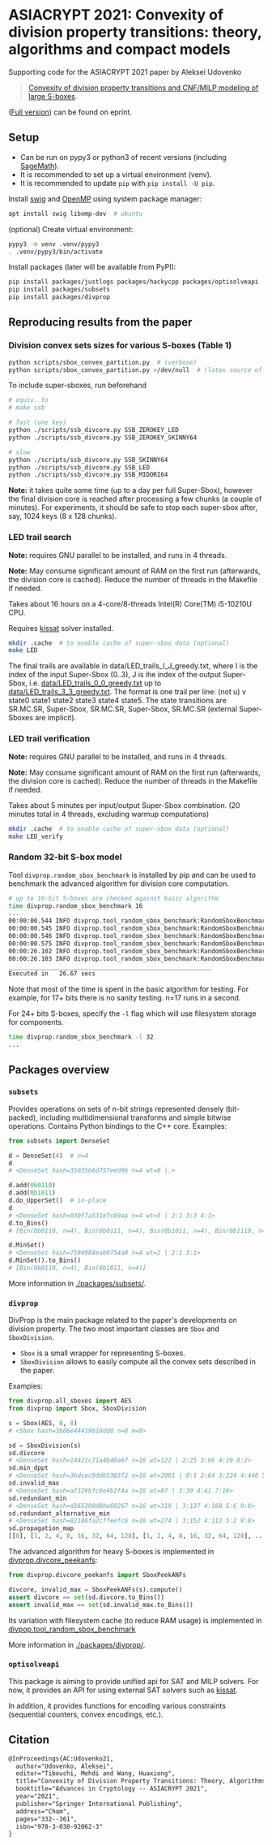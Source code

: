 # ASIACRYPT 2021: Convexity of division property transitions: theory, algorithms and compact models

Supporting code for the ASIACRYPT 2021 paper by Aleksei Udovenko

> [Convexity of division property transitions and CNF/MILP modeling of large S-boxes](https://doi).

([Full version](https://ia.cr/2021/1285)) can be found on eprint.


## Setup

- Can be run on pypy3 or python3 of recent versions (including [SageMath](https://www.sagemath.org/)).
- It is recommended to set up a virtual environment (venv).
- It is recommended to update `pip` with `pip install -U pip`.


Install [swig](http://swig.org/) and [OpenMP](https://www.openmp.org/) using system package manager:

```bash
apt install swig libomp-dev  # ubuntu
```

(optional) Create virtual environment:

```bash
pypy3 -m venv .venv/pypy3
. .venv/pypy3/bin/activate
```


Install packages (later will be available from PyPI):

```bash
pip install packages/justlogs packages/hackycpp packages/optisolveapi
pip install packages/subsets
pip install packages/divprop
```

## Reproducing results from the paper

### Division convex sets sizes for various S-boxes (Table 1)

```bash
python scripts/sbox_convex_partition.py  # (verbose)
python scripts/sbox_convex_partition.py >/dev/null  # (latex source of the table)
```

To include super-sboxes, run beforehand

```bash
# equiv. to
# make ssb

# fast (one key)
python ./scripts/ssb_divcore.py SSB_ZEROKEY_LED
python ./scripts/ssb_divcore.py SSB_ZEROKEY_SKINNY64

# slow
python ./scripts/ssb_divcore.py SSB_SKINNY64
python ./scripts/ssb_divcore.py SSB_LED
python ./scripts/ssb_divcore.py SSB_MIDORI64
```

**Note:** it takes quite some time (up to a day per full Super-Sbox), however 
the final division core is reached after processing a few chunks (a couple of minutes). For experiments,
it should be safe to stop each super-sbox after, say, 1024 keys (8 x 128 chunks).

### LED trail search

**Note:** requires GNU parallel to be installed, and runs in 4 threads.

**Note:** May consume significant amount of RAM on the first run (afterwards, the division core is cached). Reduce the number of threads in the Makefile if needed.

Takes about 16 hours on a 4-core/8-threads Intel(R) Core(TM) i5-10210U CPU. 

Requires [kissat](https://github.com/arminbiere/kissat) solver installed.

```bash
mkdir .cache  # to enable cache of super-sbox data (optional)
make LED
```

The final trails are available in data/LED_trails_I_J_greedy.txt, where I is the index of the input Super-Sbox (0..3), J is ihe index of the output Super-Sbox, i.e. [data/LED_trails_0_0_greedy.txt](data/LED_trails_0_0_greedy.txt) up to [data/LED_trails_3_3_greedy.txt](data/LED_trails_3_3_greedy.txt).
The format is one trail per line: (not u) v state0 state1 state2 state3 state4 state5. The state transitions are
SR.MC.SR, Super-Sbox, SR.MC.SR, Super-Sbox, SR.MC.SR (external Super-Sboxes are implicit).


### LED trail verification

**Note:** requires GNU parallel to be installed, and runs in 4 threads.

**Note:** May consume significant amount of RAM on the first run (afterwards, the division core is cached). Reduce the number of threads in the Makefile if needed.

Takes about 5 minutes per input/output Super-Sbox combination. (20 minutes total in 4 threads, excluding warmup computations)

```bash
mkdir .cache  # to enable cache of super-sbox data (optional)
make LED_verify
```


### Random 32-bit S-box model

Tool `divprop.random_sbox_benchmark` is installed by pip and can be used to benchmark the advanced algorithm for division core computation.

```bash
# up to 16-bit S-boxes are checked against basic algorithm
time divprop.random_sbox_benchmark 16
...
00:00:00.544 INFO divprop.tool_random_sbox_benchmark:RandomSboxBenchmark: divcore: 720 elements, saving to divcore_random/16/divcore.txt.gz ...
00:00:00.545 INFO divprop.tool_random_sbox_benchmark:RandomSboxBenchmark: lb: 336 elements, saving to divcore_random/16/lb.txt.gz ...
00:00:00.546 INFO divprop.tool_random_sbox_benchmark:RandomSboxBenchmark: ub: 2846 elements, saving to divcore_random/16/ub.txt.gz ...
00:00:00.575 INFO divprop.tool_random_sbox_benchmark:RandomSboxBenchmark: testing...
00:00:26.102 INFO divprop.tool_random_sbox_benchmark:RandomSboxBenchmark: sanity check ok! (n <= 16)
00:00:26.103 INFO divprop.tool_random_sbox_benchmark:RandomSboxBenchmark: finished
________________________________________________________
Executed in   26.67 secs
```

Note that most of the time is spent in the basic algorithm for testing. For example, for 17+ bits there is no sanity testing. n=17 runs in a second.

For 24+ bits S-boxes, specify the `-l` flag which will use filesystem storage for components.

```bash
time divprop.random_sbox_benchmark -l 32
...

```


## Packages overview


### `subsets`

Provides operations on sets of n-bit strings represented densely (bit-packed), including multidimensional transforms and simple bitwise operations. Contains Python bindings to the C++ core. Examples:

```py
from subsets import DenseSet

d = DenseSet(4)  # n=4
d
# <DenseSet hash=35035b6d757eed96 n=4 wt=0 | >

d.add(0b0110)
d.add(0b1011)
d.do_UpperSet()  # in-place
d
# <DenseSet hash=030f7a531e7cb9aa n=4 wt=5 | 2:1 3:3 4:1>
d.to_Bins()
# [Bin(0b0110, n=4), Bin(0b0111, n=4), Bin(0b1011, n=4), Bin(0b1110, n=4), Bin(0b1111, n=4)]

d.MinSet()
# <DenseSet hash=7594984eab0754a0 n=4 wt=2 | 2:1 3:1>
d.MinSet().to_Bins()
# [Bin(0b0110, n=4), Bin(0b1011, n=4)]
```

More information in [./packages/subsets/](./packages/subsets/).


### `divprop`

DivProp is the main package related to the paper's developments on division property. The two most important classes are `Sbox` and `SboxDivision`.

- `Sbox` is a small wrapper for representing S-boxes. 
- `SboxDivision` allows to easily compute all the convex sets described in the paper.

Examples:

```py
from divprop.all_sboxes import AES
from divprop import Sbox, SboxDivision

s = Sbox(AES, 8, 8)
# <Sbox hash=3b66e44419610dd0 n=8 m=8>

sd = SboxDivision(s)
sd.divcore
# <DenseSet hash=14421c71a4b40a67 n=16 wt=122 | 2:25 3:66 4:29 8:2>
sd.min_dppt
# <DenseSet hash=3bdcec9ddb5303f2 n=16 wt=2001 | 0:1 2:64 3:224 4:448 5:560 6:428 7:173 8:54 9:42 10:6 16:1>
sd.invalid_max
# <DenseSet hash=af326bfc6e4b2f4a n=16 wt=87 | 3:30 4:41 7:16>
sd.redundant_min
# <DenseSet hash=d165309d0be60267 n=16 wt=319 | 3:137 4:168 5:6 9:8>
sd.redundant_alternative_min
# <DenseSet hash=82186fa2cffeefc6 n=16 wt=274 | 3:152 4:112 5:2 9:8>
sd.propagation_map
[[0], [1, 2, 4, 8, 16, 32, 64, 128], [1, 2, 4, 8, 16, 32, 64, 128], ..., [4, 10, 18, 24, 33, 40, 48, 65, 80, 98, 129, 144], [255]]
```

The advanced algorithm for heavy S-boxes is implemented in [divprop.divcore_peekanfs](./packages/divprop/src/divprop/divcore_peekanfs.py):

```py
from divprop.divcore_peekanfs import SboxPeekANFs

divcore, invalid_max = SboxPeekANFs(s).compute()
assert divcore == set(sd.divcore.to_Bins())
assert invalid_max == set(sd.invalid_max.to_Bins())
```

Its variation with filesystem cache (to reduce RAM usage) is implemented in [divpop.tool_random_sbox_benchmark](./packages/divprop/src/divprop/tool_random_sbox_benchmark.py)

More information in [./packages/divprop/](./packages/divprop/).


### `optisolveapi`

This package is aiming to provide unified api for SAT and MILP solvers. For now, it provides an API for using external SAT solvers such as [kissat](https://github.com/arminbiere/kissat).

In addition, it provides functions for encoding various constraints (sequential counters, convex encodings, etc.).



## Citation

```tex
@InProceedings{AC:Udovenko21,
  author="Udovenko, Aleksei",
  editor="Tibouchi, Mehdi and Wang, Huaxiong",
  title="Convexity of Division Property Transitions: Theory, Algorithms and Compact Models",
  booktitle="Advances in Cryptology -- ASIACRYPT 2021",
  year="2021",
  publisher="Springer International Publishing",
  address="Cham",
  pages="332--361",
  isbn="978-3-030-92062-3"
}

```
